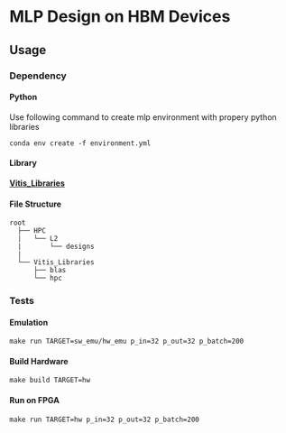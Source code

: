 # MLP Design on HBM Devices

## Usage

### Dependency

#### Python

Use following command to create mlp environment with  propery python libraries

```
conda env create -f environment.yml

```

#### Library

[**Vitis_Libraries**](https://gitenterprise.xilinx.com/FaaSApps/Vitis_Libraries)

#### File Structure

```
root
  ├── HPC
  |   └── L2
  |       └── designs
  |
  └── Vitis_Libraries
      ├── blas
      └── hpc

```

### Tests


#### Emulation

```
make run TARGET=sw_emu/hw_emu p_in=32 p_out=32 p_batch=200
```

#### Build Hardware

```
make build TARGET=hw
```

#### Run on FPGA

```
make run TARGET=hw p_in=32 p_out=32 p_batch=200
```
